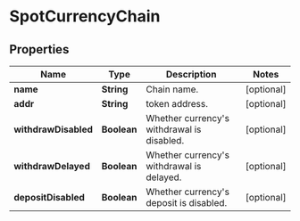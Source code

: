 
# SpotCurrencyChain

## Properties

Name | Type | Description | Notes
------------ | ------------- | ------------- | -------------
**name** | **String** | Chain name. |  [optional]
**addr** | **String** | token address. |  [optional]
**withdrawDisabled** | **Boolean** | Whether currency&#39;s withdrawal is disabled. |  [optional]
**withdrawDelayed** | **Boolean** | Whether currency&#39;s withdrawal is delayed. |  [optional]
**depositDisabled** | **Boolean** | Whether currency&#39;s deposit is disabled. |  [optional]

